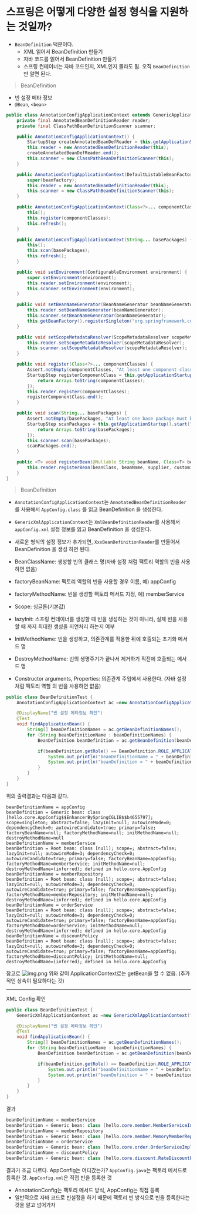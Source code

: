 # 스프링은 어떻게 다양한 설정 형식을 지원하는 것일까?
- `BeanDefinition` 덕분이다.
    - XML 읽어서 BeanDefinition 만들기
    - 자바 코드를 읽어서 BeanDefinition 만들기
    - 스프링 컨테이너는 자바 코드인지, XML인지 몰라도 됨. 오직 `BeanDefinition`만 알면 된다.
    
> BeanDefinition
- 빈 설정 메타 정보
- `@Bean`, `<bean>`


```java
public class AnnotationConfigApplicationContext extends GenericApplicationContext implements AnnotationConfigRegistry {
    private final AnnotatedBeanDefinitionReader reader;
    private final ClassPathBeanDefinitionScanner scanner;

    public AnnotationConfigApplicationContext() {
        StartupStep createAnnotatedBeanDefReader = this.getApplicationStartup().start("spring.context.annotated-bean-reader.create");
        this.reader = new AnnotatedBeanDefinitionReader(this);
        createAnnotatedBeanDefReader.end();
        this.scanner = new ClassPathBeanDefinitionScanner(this);
    }

    public AnnotationConfigApplicationContext(DefaultListableBeanFactory beanFactory) {
        super(beanFactory);
        this.reader = new AnnotatedBeanDefinitionReader(this);
        this.scanner = new ClassPathBeanDefinitionScanner(this);
    }

    public AnnotationConfigApplicationContext(Class<?>... componentClasses) {
        this();
        this.register(componentClasses);
        this.refresh();
    }

    public AnnotationConfigApplicationContext(String... basePackages) {
        this();
        this.scan(basePackages);
        this.refresh();
    }

    public void setEnvironment(ConfigurableEnvironment environment) {
        super.setEnvironment(environment);
        this.reader.setEnvironment(environment);
        this.scanner.setEnvironment(environment);
    }

    public void setBeanNameGenerator(BeanNameGenerator beanNameGenerator) {
        this.reader.setBeanNameGenerator(beanNameGenerator);
        this.scanner.setBeanNameGenerator(beanNameGenerator);
        this.getBeanFactory().registerSingleton("org.springframework.context.annotation.internalConfigurationBeanNameGenerator", beanNameGenerator);
    }

    public void setScopeMetadataResolver(ScopeMetadataResolver scopeMetadataResolver) {
        this.reader.setScopeMetadataResolver(scopeMetadataResolver);
        this.scanner.setScopeMetadataResolver(scopeMetadataResolver);
    }

    public void register(Class<?>... componentClasses) {
        Assert.notEmpty(componentClasses, "At least one component class must be specified");
        StartupStep registerComponentClass = this.getApplicationStartup().start("spring.context.component-classes.register").tag("classes", () -> {
            return Arrays.toString(componentClasses);
        });
        this.reader.register(componentClasses);
        registerComponentClass.end();
    }

    public void scan(String... basePackages) {
        Assert.notEmpty(basePackages, "At least one base package must be specified");
        StartupStep scanPackages = this.getApplicationStartup().start("spring.context.base-packages.scan").tag("packages", () -> {
            return Arrays.toString(basePackages);
        });
        this.scanner.scan(basePackages);
        scanPackages.end();
    }

    public <T> void registerBean(@Nullable String beanName, Class<T> beanClass, @Nullable Supplier<T> supplier, BeanDefinitionCustomizer... customizers) {
        this.reader.registerBean(beanClass, beanName, supplier, customizers);
    }
}
```

> BeanDefinition
- `AnnotationConfigApplicationContext`는 `AnnotatedBeanDefinitionReader`를 사용해서 `AppConfig.class` 를 읽고 BeanDefinition 을 생성한다.
- `GenericXmlApplicationContext`는 `XmlBeanDefinitionReader`를 사용해서 `appConfig.xml` 설정 정보를 읽고 BeanDefinition 을 생성한다.
- 새로운 형식의 설정 정보가 추가되면, `XxxBeanDefinitionReader`를 만들어서 BeanDefinition 을 생성 하면 된다.

- BeanClassName: 생성할 빈의 클래스 명(자바 설정 처럼 팩토리 역할의 빈을 사용하면 없음) 
- factoryBeanName: 팩토리 역할의 빈을 사용할 경우 이름, 예) appConfig 
- factoryMethodName: 빈을 생성할 팩토리 메서드 지정, 예) memberService
- Scope: 싱글톤(기본값)
- lazyInit: 스프링 컨테이너를 생성할 때 빈을 생성하는 것이 아니라, 실제 빈을 사용할 때 까지 최대한 생성을 지연처리 하는지 여부
- InitMethodName: 빈을 생성하고, 의존관계를 적용한 뒤에 호출되는 초기화 메서드 명 
- DestroyMethodName: 빈의 생명주기가 끝나서 제거하기 직전에 호출되는 메서드 명 
- Constructor arguments, Properties: 의존관계 주입에서 사용한다. (자바 설정 처럼 팩토리 역할 의 빈을 사용하면 없음)

````java
public class BeanDefinitionTest {
    AnnotationConfigApplicationContext ac =new AnnotationConfigApplicationContext(AppConfig.class);

    @DisplayName("빈 설정 메타정보 확인")
    @Test
    void findApplicationBean() {
        String[] beanDefinitionNames = ac.getBeanDefinitionNames();
        for (String beanDefinitionName : beanDefinitionNames) {
            BeanDefinition beanDefinition = ac.getBeanDefinition(beanDefinitionName);

            if(beanDefinition.getRole() == BeanDefinition.ROLE_APPLICATION){
                System.out.println("beanDefinitionName = " + beanDefinitionName);
                System.out.println("beanDefinition = " + beanDefinition);
            }
        }
    }
}
````

위의 출력결과는 다음과 같다.
```
beanDefinitionName = appConfig
beanDefinition = Generic bean: class [hello.core.AppConfig$$EnhancerBySpringCGLIB$$b4655797]; scope=singleton; abstract=false; lazyInit=null; autowireMode=0; dependencyCheck=0; autowireCandidate=true; primary=false; factoryBeanName=null; factoryMethodName=null; initMethodName=null; destroyMethodName=null
beanDefinitionName = memberService
beanDefinition = Root bean: class [null]; scope=; abstract=false; lazyInit=null; autowireMode=3; dependencyCheck=0; autowireCandidate=true; primary=false; factoryBeanName=appConfig; factoryMethodName=memberService; initMethodName=null; destroyMethodName=(inferred); defined in hello.core.AppConfig
beanDefinitionName = memberRepository
beanDefinition = Root bean: class [null]; scope=; abstract=false; lazyInit=null; autowireMode=3; dependencyCheck=0; autowireCandidate=true; primary=false; factoryBeanName=appConfig; factoryMethodName=memberRepository; initMethodName=null; destroyMethodName=(inferred); defined in hello.core.AppConfig
beanDefinitionName = orderService
beanDefinition = Root bean: class [null]; scope=; abstract=false; lazyInit=null; autowireMode=3; dependencyCheck=0; autowireCandidate=true; primary=false; factoryBeanName=appConfig; factoryMethodName=orderService; initMethodName=null; destroyMethodName=(inferred); defined in hello.core.AppConfig
beanDefinitionName = discountPolicy
beanDefinition = Root bean: class [null]; scope=; abstract=false; lazyInit=null; autowireMode=3; dependencyCheck=0; autowireCandidate=true; primary=false; factoryBeanName=appConfig; factoryMethodName=discountPolicy; initMethodName=null; destroyMethodName=(inferred); defined in hello.core.AppConfig
```

참고로 ![img.png](img/beanDefinition.png)
위와 같이 ApplicationContext로는 getBean을 할 수 없음. (추가적인 상속이 필요하다는 것)

---

XML Config 확인
```java
public class BeanDefinitionTest {
    GenericXmlApplicationContext ac =new GenericXmlApplicationContext("appConfig.xml");

    @DisplayName("빈 설정 메타정보 확인")
    @Test
    void findApplicationBean() {
        String[] beanDefinitionNames = ac.getBeanDefinitionNames();
        for (String beanDefinitionName : beanDefinitionNames) {
            BeanDefinition beanDefinition = ac.getBeanDefinition(beanDefinitionName);

            if(beanDefinition.getRole() == BeanDefinition.ROLE_APPLICATION){
                System.out.println("beanDefinitionName = " + beanDefinitionName);
                System.out.println("beanDefinition = " + beanDefinition);
            }
        }
    }
}
```
결과
```java
beanDefinitionName = memberService
beanDefinition = Generic bean: class [hello.core.member.MemberServiceImpl]; scope=; abstract=false; lazyInit=false; autowireMode=0; dependencyCheck=0; autowireCandidate=true; primary=false; factoryBeanName=null; factoryMethodName=null; initMethodName=null; destroyMethodName=null; defined in class path resource [appConfig.xml]
beanDefinitionName = memberRepository
beanDefinition = Generic bean: class [hello.core.member.MemoryMemberRepository]; scope=; abstract=false; lazyInit=false; autowireMode=0; dependencyCheck=0; autowireCandidate=true; primary=false; factoryBeanName=null; factoryMethodName=null; initMethodName=null; destroyMethodName=null; defined in class path resource [appConfig.xml]
beanDefinitionName = orderService
beanDefinition = Generic bean: class [hello.core.order.OrderServiceImpl]; scope=; abstract=false; lazyInit=false; autowireMode=0; dependencyCheck=0; autowireCandidate=true; primary=false; factoryBeanName=null; factoryMethodName=null; initMethodName=null; destroyMethodName=null; defined in class path resource [appConfig.xml]
beanDefinitionName = discountPolicy
beanDefinition = Generic bean: class [hello.core.discount.RateDiscountPolicy]; scope=; abstract=false; lazyInit=false; autowireMode=0; dependencyCheck=0; autowireCandidate=true; primary=false; factoryBeanName=null; factoryMethodName=null; initMethodName=null; destroyMethodName=null; defined in class path resource [appConfig.xml]
```

결과가 조금 다르다. AppConfig는 어디갔는가?
`AppConfig.java`는 팩토리 메서드로 등록한 것. 
`AppConfig.xml`은 직접 빈을 등록한 것
- AnnotationConfig는 팩토리 메서드 방식, AppConfig는 직접 등록
- 일반적으로 자바 코드로 빈설정을 하기 때문에 팩토리 빈 방식으로 빈을 등록한다는 것을 알고 넘어가자


